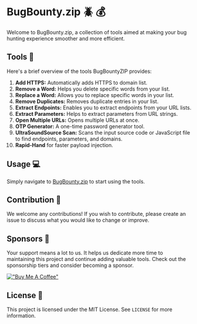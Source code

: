 # BugBounty.zip :beetle: :moneybag:

Welcome to BugBounty.zip, a collection of tools aimed at making your bug hunting experience smoother and more efficient.


## Tools :wrench:
Here's a brief overview of the tools BugBountyZIP provides:

1. **Add HTTPS:** Automatically adds HTTPS to domain list.
2. **Remove a Word:** Helps you delete specific words from your list.
3. **Replace a Word:** Allows you to replace specific words in your list.
4. **Remove Duplicates:** Removes duplicate entries in your list.
5. **Extract Endpoints:** Enables you to extract endpoints from your URL lists.
6. **Extract Parameters:** Helps to extract parameters from URL strings.
7. **Open Multiple URLs:** Opens multiple URLs at once.
8. **OTP Generator:** A one-time password generator tool.
9. **UltraSoundSource Scan:** Scans the input source code or JavaScript file to find endpoints, parameters, and domains.
10. **Rapid-Hand** for faster payload injection.

## Usage :computer:
Simply navigate to [BugBounty.zip](https://BugBounty.zip) to start using the tools.

## Contribution :handshake:
We welcome any contributions! If you wish to contribute, please create an issue to discuss what you would like to change or improve.

## Sponsors :money_with_wings:
Your support means a lot to us. It helps us dedicate more time to maintaining this project and continue adding valuable tools. Check out the sponsorship tiers and consider becoming a sponsor. 


[!["Buy Me A Coffee"](https://www.buymeacoffee.com/assets/img/custom_images/orange_img.png)](https://www.buymeacoffee.com/BugBounty.ZIP)

## License :page_with_curl:
This project is licensed under the MIT License. See `LICENSE` for more information.



